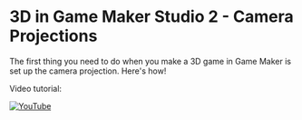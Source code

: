 # 3D in Game Maker Studio 2 - Camera Projections

The first thing you need to do when you make a 3D game in Game Maker is set up the camera projection. Here's how!

Video tutorial:

[![YouTube](https://i.ytimg.com/vi/ojfN--tdSNM/hqdefault.jpg)](https://www.youtube.com/watch?v=ojfN--tdSNM)